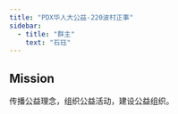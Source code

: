 ```yaml
---
title: "PDX华人大公益-220波村正事"
sidebar:
  - title: "群主"
    text: "石珏"
---
```


## Mission
传播公益理念，组织公益活动，建设公益组织。
